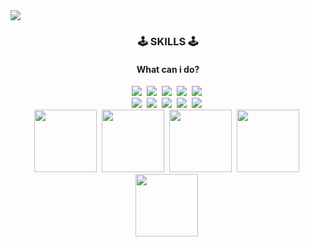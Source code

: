 <img src="https://capsule-render.vercel.app/api?type=waving&color=gradient&customColorList=0,b8dbd3,1,f7e7b4,2,68c4af,5,96ead7&height=300&section=header&text=Welcome%20to%20-nl-Allie%27s%20Github!&fontSize=50&animation=twinkling&fontColor=f2f6c3&fontAlignY=30&fontAlignY=50&fontAlign=80&&fontAlign=77" />

<h3 align="center">🕹 SKILLS 🕹</h3>
<h4 align="center">What can i do?</h4>

<p align="center">
  <img src="https://img.shields.io/badge/-f8d1d0?style=flat-square&logo=C&logoColor=white"/></a>&nbsp 
  <img src="https://img.shields.io/badge/-dec2cb?style=flat-square&logo=C%2B%2B&logoColor=white"/></a>&nbsp 
  <img src="https://img.shields.io/badge/-c5b9cd?style=flat-square&logo=csharp&logoColor=white"/></a>&nbsp 
  <img src="https://img.shields.io/badge/-abb1cf?style=flat-square&logo=dotnet&logoColor=white"/></a>&nbsp 
  <img src="https://img.shields.io/badge/-92a8d1?style=flat-square&logo=windows10&logoColor=white"/></a>&nbsp 
  <br>
  <img src="https://img.shields.io/badge/-f8d1d0?style=flat-square&logo=javascript&logoColor=white"/></a>&nbsp 
  <img src="https://img.shields.io/badge/-dec2cb?style=flat-square&logo=mysql&logoColor=white"/></a>&nbsp 
  <img src="https://img.shields.io/badge/-c5b9cd?style=flat-square&logo=unity&logoColor=white"/></a>&nbsp 
  <img src="https://img.shields.io/badge/-abb1cf?style=flat-square&logo=androidstudio&logoColor=white"/></a>&nbsp 
  <img src="https://img.shields.io/badge/-92a8d1?style=flat-square&logo=visualstudio&logoColor=white"/></a>&nbsp 
  <br>
  <img width=100 src="https://img.shields.io/badge/-f8d1d0?style=flat&logo=visualstudiocode&logoColor=white"/></a>&nbsp 
  <img width=100 src="https://img.shields.io/badge/-dec2cb?style=flat&logo=spyderide&logoColor=white"/></a>&nbsp 
  <img width=100 src="https://img.shields.io/badge/-c5b9cd?style=flat&logo=jupyter&logoColor=white"/></a>&nbsp 
  <img width=100 src="https://img.shields.io/badge/-abb1cf?style=flat&logo=pytorch&logoColor=white"/></a>&nbsp 
  <img width=100 src="https://img.shields.io/badge/-92a8d1?style=flat&logo=keras&logoColor=white&logoSize=500"/></a>&nbsp 
</p>
